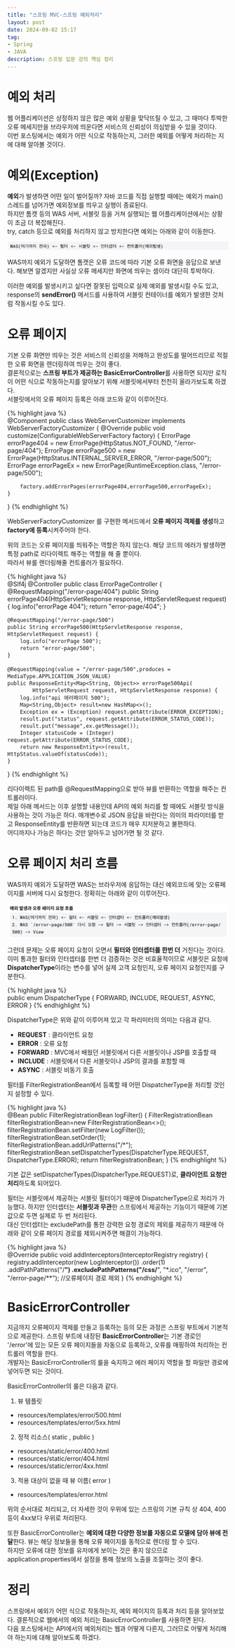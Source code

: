 ```yaml
---
title: "스프링 MVC-스프링 예외처리"
layout: post
date: 2024-09-02 15:17
tag:
- Spring
- JAVA
description: 스프링 입문 강의 핵심 정리
---  
```


# 예외 처리
웹 어플리케이션은 상정하지 않은 많은 예외 상황을 맞닥뜨릴 수 있고, 그 때마다 투박한 오류 메세지만을 브라우저에 띄운다면 서비스의 신뢰성이 의심받을 수 있을 것이다.  
이번 포스팅에서는 예외가 어떤 식으로 작동하는지, 그러한 예외를 어떻게 처리하는 지에 대해 알아볼 것이다.  

# 예외(Exception)  
**예외**가 발생하면 어떤 일이 벌어질까? 자바 코드를 직접 실행할 때에는 예외가 main() 스레드를 넘어가면 예외정보를 띄우고 실행이 종료된다.  
하지만 톰캣 등의 WAS 서버, 서블릿 등을 거쳐 실행되는 웹 어플리케이션에서는 상황이 조금 더 복잡해진다.  
try, catch 등으로 예외를 처리하지 않고 방치한다면 예외는 아래와 같이 이동한다.  

![예외 이동](/assets/img/예외%20이동.png)  

WAS까지 예외가 도달하면 톰캣은 오류 코드에 따라 기본 오류 화면을 응답으로 보낸다. 해보면 알겠지만 사실상 오류 메세지만 화면에 띄우는 셈이라 대단히 투박하다.  

이러한 예외를 발생시키고 싶다면 잘못된 입력으로 실제 예외를 발생시킬 수도 있고, response의 **sendError()** 메서드를 사용하여 서블릿 컨테이너를 예외가 발생한 것처럼 작동시킬 수도 있다.  

# 오류 페이지  
기본 오류 화면만 띄우는 것은 서비스의 신뢰성을 저해하고 완성도를 떨어뜨리므로 적절한 오류 화면을 렌더링하여 띄우는 것이 좋다.  
결론적으로는 **스프링 부트가 제공하는 BasicErrorController**를 사용하면 되지만 로직이 어떤 식으로 작동하는지를 알아보기 위해 서블릿에서부터 천천히 올라가보도록 하겠다.  
서블릿에서의 오류 페이지 등록은 아래 코드와 같이 이루어진다.  

{% highlight java %}  
@Component
public class WebServerCustomizer implements WebServerFactoryCustomizer<ConfigurableWebServerFactory> {
    @Override
    public void customize(ConfigurableWebServerFactory factory) {
        ErrorPage errorPage404 = new ErrorPage(HttpStatus.NOT_FOUND, "/error-page/404");
        ErrorPage errorPage500 = new ErrorPage(HttpStatus.INTERNAL_SERVER_ERROR, "/error-page/500");
        ErrorPage errorPageEx = new ErrorPage(RuntimeException.class, "/error-page/500");

        factory.addErrorPages(errorPage404,errorPage500,errorPageEx);
    }
}
{% endhighlight %}  

WebServerFactoryCustomizer<ConfigurableWebServerFactory> 를 구현한 메서드에서 **오류 페이지 객체를 생성**하고 **factory에 등록**시켜주어야 한다.  

위의 코드는 오류 페이지를 띄워주는 역할은 하지 않는다. 해당 코드의 에러가 발생하면 특정 path로 리다이렉트 해주는 역할을 해 줄 뿐이다.  
따라서 뷰를 렌더링해줄 컨트롤러가 필요하다.  

{% highlight java %}  
@Slf4j
@Controller
public class ErrorPageController {
    @RequestMapping("/error-page/404")
    public String errorPage404(HttpServletResponse response, HttpServletRequest request) {
        log.info("errorPage 404");
        return "error-page/404";
    }


    @RequestMapping("/error-page/500")
    public String errorPage500(HttpServletResponse response, HttpServletRequest request) {
        log.info("errorPage 500");
        return "error-page/500";
    }

    @RequestMapping(value = "/error-page/500",produces = MediaType.APPLICATION_JSON_VALUE)
    public ResponseEntity<Map<String, Object>> errorPage500Api(
            HttpServletRequest request, HttpServletResponse response) {
        log.info("api 에러페이지 500");
        Map<String,Object> result=new HashMap<>();
        Exception ex = (Exception) request.getAttribute(ERROR_EXCEPTION);
        result.put("status", request.getAttribute(ERROR_STATUS_CODE));
        result.put("message",ex.getMessage());
        Integer statusCode = (Integer) request.getAttribute(ERROR_STATUS_CODE);
        return new ResponseEntity<>(result, HttpStatus.valueOf(statusCode));
    }
}
{% endhighlight %}  

리다이렉트 된 path를 @RequestMapping으로 받아 뷰를 반환하는 역할을 해주는 컨트롤러이다.  
제일 아래 메서드는 이후 설명할 내용인데 API의 예외 처리를 할 때에도 서블릿 방식을 사용하는 것이 가능은 하다. 매개변수로 JSON 응답을 바란다는 의미의 파라미터를 받고 ResponseEntity를 반환하면 되는데 코드가 매우 지저분하고 불편하다.  
어디까지나 가능은 하다는 것만 알아두고 넘어가면 될 것 같다.  

# 오류 페이지 처리 흐름  
WAS까지 예외가 도달하면 WAS는 브라우저에 응답하는 대신 예외코드에 맞는 오류페이지를 서버에 다시 요청한다. 정확히는 아래와 같이 이루어진다.  

![예외 흐름](/assets/img/예외%20흐름.png)

그런데 문제는 오류 페이지 요청이 오면서 **필터와 인터셉터를 한번 더** 거친다는 것이다.  
이미 통과한 필터와 인터셉터를 한번 더 검증하는 것은 비효율적이므로 서블릿은 요청에 **DispatcherType**이라는 변수를 넣어 실제 고객 요청인지, 오류 페이지 요청인지를 구분한다.  

{% highlight java %}  
public enum DispatcherType {
    FORWARD,
    INCLUDE,
    REQUEST,
    ASYNC,
    ERROR
}
{% endhighlight %}  

DispatcherType은 위와 같이 이루어져 있고 각 파리미터의 의미는 다음과 같다.  
- **REQUEST** : 클라이언트 요청  
- **ERROR** : 오류 요청  
- **FORWARD** : MVC에서 배웠던 서블릿에서 다른 서블릿이나 JSP를 호출할 때  
- **INCLUDE** : 서블릿에서 다른 서블릿이나 JSP의 결과를 포함할 때  
- **ASYNC** : 서블릿 비동기 호출  

필터를 FilterRegistrationBean에서 등록할 때 어떤 DispatcherType을 처리할 것인지 설정할 수 있다.  

{% highlight java %}  
    @Bean
    public FilterRegistrationBean logFilter() {
        FilterRegistrationBean<Filter> filterRegistrationBean=new FilterRegistrationBean<>();
        filterRegistrationBean.setFilter(new LogFilter());
        filterRegistrationBean.setOrder(1);
        filterRegistrationBean.addUrlPatterns("/*");
        filterRegistrationBean.setDispatcherTypes(DispatcherType.REQUEST, DispatcherType.ERROR);
        return filterRegistrationBean;
    }
{% endhighlight %}  

기본 값은 setDispatcherTypes(DispatcherType.REQUEST)로, **클라이언트 요청만 처리**하도록 되어있다.  

필터는 서블릿에서 제공하는 서블릿 필터이기 때문에 DispatcherType으로 처리가 가능했다. 하지만 인터셉터는 **서블릿과 무관**한 스프링에서 제공하는 기능이기 때문에 기본값으로 두면 실제로 두 번 처리된다.  
대신 인터셉터는 excludePath를 통한 강력한 요청 경로의 제외를 제공하기 때문에 아래와 같이 오류 페이지 경로를 제외시켜주면 해결이 가능하다.  

{% highlight java %}  
    @Override
    public void addInterceptors(InterceptorRegistry registry) {
        registry.addInterceptor(new LogInterceptor())
                .order(1)
                .addPathPatterns("/**")
                .excludePathPatterns("/css/**", "*.ico", "/error", "/error-page/**"); //오류페이지 경로 제외
    }
{% endhighlight %}  

# BasicErrorController  
지금까지 오류페이지 객체를 만들고 등록하는 등의 모든 과정은 스프링 부트에서 기본적으로 제공한다. 스프링 부트에 내장된 **BasicErrorController**는 기본 경로인 '/error'에 있는 모든 오류 페이지들을 자동으로 등록하고, 오류를 매핑하여 처리하는 컨트롤러 역할을 한다.  
개발자는 BasicErrorController의 룰을 숙지하고 에러 페이지 역할을 할 파일만 경로에 넣어두면 되는 것이다.  

BasicErrorController의 룰은 다음과 같다.  
1. 뷰 템플릿  
- resources/templates/error/500.html  
- resources/templates/error/5xx.html  

2. 정적 리소스( static , public )  
- resources/static/error/400.html  
- resources/static/error/404.html  
- resources/static/error/4xx.html  

3. 적용 대상이 없을 때 뷰 이름( error )  
- resources/templates/error.html  

위의 순서대로 처리되고, 더 자세한 것이 우위에 있는 스프링의 기본 규칙 상 404, 400 등이 4xx보다 우위로 처리된다.  

또한 BasicErrorController는 **예외에 대한 다양한 정보를 자동으로 모델에 담아 뷰에 전달**한다. 뷰는 해당 정보들을 통해 오류 페이지를 동적으로 렌더링 할 수 있다.  
하지만 오류에 대한 정보를 유저에게 보이는 것은 좋지 않으므로 application.properties에서 설정을 통해 정보의 노출을 조절하는 것이 좋다.  

# 정리  
스프링에서 예외가 어떤 식으로 작동하는지, 예외 페이지의 등록과 처리 등을 알아보았다. 결론적으로 웹에서의 예외 처리는 BasicErrorController를 사용하면 된다.  
다음 포스팅에서는 API에서의 예외처리는 웹과 어떻게 다른지, 그러므로 어떻게 처리해야 하는지에 대해 알아보도록 하겠다.